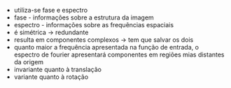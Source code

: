 - utiliza-se fase e espectro
- fase - informações sobre a estrutura da imagem
- espectro - informações sobre as frequências espaciais
- é simétrica -> redundante
- resulta em componentes complexos -> tem que salvar os dois
- quanto maior a frequência apresentada na função de entrada, o espectro de fourier apresentará componentes em regiões mias distantes da origem
- invariante quanto à translação
- variante quanto à rotação